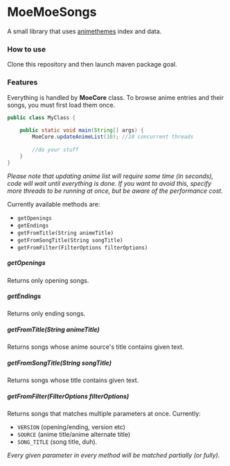 # MoeMoeSongs
A small library that uses [animethemes](https://animethemes.moe) index and data.
 
### How to use
Clone this repository and then launch maven package goal.
 
### Features
Everything is handled by **MoeCore** class. To browse anime entries and their songs, you must first load them once.
```java
public class MyClass {
    
    public static void main(String[] args) {
        MoeCore.updateAnimeList(10); //10 concurrent threads
        
        //do your stuff
    }
}
```
*Please note that updating anime list will require some time (in seconds), code will wait until everything is done. If you want to avoid this, specify more threads to be running at once, but be aware of the performance cost.*
 
Currently available methods are:
* `getOpenings`
* `getEndings`
* `getFromTitle(String animeTitle)`
* `getFromSongTitle(String songTitle)`
* `getFromFilter(FilterOptions filterOptions)`
 
##### getOpenings
Returns only opening songs.
  
##### getEndings
Returns only ending songs.
 
##### getFromTitle(String animeTitle)
Returns songs whose anime source's title contains given text.
 
##### getFromSongTitle(String songTitle)
Returns songs whose title contains given text.
 
##### getFromFilter(FilterOptions filterOptions)
Returns songs that matches multiple parameters at once. Currently:
* `VERSION` (opening/ending, version etc)
* `SOURCE` (anime title/anime alternate title)
* `SONG_TITLE` (song title, duh).
 
*Every given parameter in every method will be matched partially (or fully).*